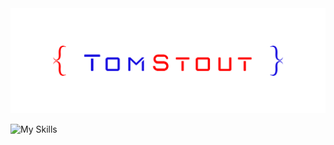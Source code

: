 <img src="/images/tsp logo.png">


![My Skills](https://skillicons.dev/icons?i=django,python,react,docker,postgres,markdown,aws,html,css,javascript,nodejs,expressjs,swift,xcode,sql,vscode,photoshop,git)